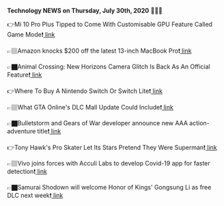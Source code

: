 <b>Technology NEWS on Thursday, July 30th, 2020</b> 📡📡📡 

👉Mi 10 Pro Plus Tipped to Come With Customisable GPU Feature Called Game Mode❗️<a href='https://techblock.club/?p=6289'> link</a>

👉🏽Amazon knocks $200 off the latest 13-inch MacBook Pro❗️<a href='https://techblock.club/?p=6291'> link</a>

👉🏿Animal Crossing: New Horizons Camera Glitch Is Back As An Official Feature❗️<a href='https://techblock.club/?p=6293'> link</a>

👉Where To Buy A Nintendo Switch Or Switch Lite❗️<a href='https://techblock.club/?p=6295'> link</a>

👉🏽What GTA Online's DLC Mall Update Could Include❗️<a href='https://techblock.club/?p=6297'> link</a>

👉🏿Bulletstorm and Gears of War developer announce new AAA action-adventure title❗️<a href='https://techblock.club/?p=6299'> link</a>

👉Tony Hawk's Pro Skater Let Its Stars Pretend They Were Superman❗️<a href='https://techblock.club/?p=6301'> link</a>

👉🏽Vivo joins forces with Acculi Labs to develop Covid-19 app for faster detection❗️<a href='https://techblock.club/?p=6303'> link</a>

👉🏿Samurai Shodown will welcome Honor of Kings' Gongsung Li as free DLC next week❗️<a href='https://techblock.club/?p=6305'> link</a>

